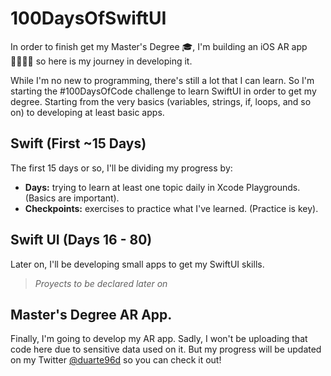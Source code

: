 # 100DaysOfSwiftUI
In order to finish get my Master's Degree 🎓, I'm building an iOS AR app 👨🏽‍💻📱 so here is my journey in developing it.

While I'm no new to programming, there's still a lot that I can learn.
So I'm starting the #100DaysOfCode challenge to learn SwiftUI in order to get my degree.
Starting from the very basics (variables, strings, if, loops, and so on) to developing at least basic apps.

## Swift (First ~15 Days)
The first 15 days or so, I'll be dividing my progress by:
- **Days:** trying to learn at least one topic daily in Xcode Playgrounds. (Basics are important).
- **Checkpoints:** exercises to practice what I've learned. (Practice is key).

## Swift UI (Days 16 - 80)
Later on, I'll be developing small apps to get my SwiftUI skills.
>*Proyects to be declared later on*

## Master's Degree AR App.
Finally, I'm going to develop my AR app. Sadly, I won't be uploading that code here due to sensitive data used on it.
But my progress will be updated on my Twitter [@duarte96d](https://twitter.com/duarte96d) so you can check it out!

